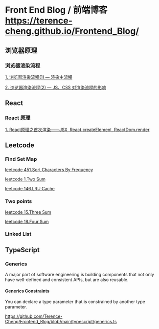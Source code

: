 # Front End Blog / 前端博客 https://terence-cheng.github.io/Frontend_Blog/
## 浏览器原理
### 浏览器渲染流程 
[1. 浏览器渲染流程(1) — 渲染主流程](https://github.com/Terence-Cheng/Frontend_Blog/issues/2)

[2. 浏览器渲染流程(2) — JS、CSS 对渲染流程的影响](https://github.com/Terence-Cheng/Frontend_Blog/issues/3)



## React
### React 原理
[1. React原理之首次渲染——JSX, React.createElement, ReactDom.render](https://github.com/Terence-Cheng/Frontend_Blog/issues/4)

## Leetcode

### Find Set Map
[leetcode 451.Sort Characters By Frequency](https://github.com/Terence-Cheng/Frontend_Blog/issues/5)

[leetcode 1.Two Sum](https://github.com/Terence-Cheng/Frontend_Blog/issues/6)

[leetcode 146.LRU Cache](https://github.com/Terence-Cheng/Frontend_Blog/issues/7)

### Two points
[leetcode 15.Three Sum](https://github.com/Terence-Cheng/Frontend_Blog/blob/main/leetcode/15.3-sum.ts)

[leetcode 18.Four Sum](https://github.com/Terence-Cheng/Frontend_Blog/blob/main/leetcode/18.4-sum.ts)

### Linked List


## TypeScript
### Generics
A major part of software engineering is building components that not only have well-defined and consistent APIs, but are also reusable.

#### Generics Constraints
You can declare a type parameter that is constrained by another type parameter.

https://github.com/Terence-Cheng/Frontend_Blog/blob/main/typescript/generics.ts
